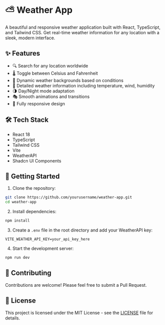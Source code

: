 # ⛅ Weather App

A beautiful and responsive weather application built with React, TypeScript, and Tailwind CSS. Get real-time weather information for any location with a sleek, modern interface.

## ✨ Features

- 🔍 Search for any location worldwide
- 🌡️ Toggle between Celsius and Fahrenheit
- 🎨 Dynamic weather backgrounds based on conditions
- 💨 Detailed weather information including temperature, wind, humidity
- 🌗 Day/Night mode adaptation
- 🎭 Smooth animations and transitions
- 📱 Fully responsive design

## 🛠️ Tech Stack

- React 18
- TypeScript
- Tailwind CSS
- Vite
- WeatherAPI
- Shadcn UI Components

## 🚀 Getting Started

1. Clone the repository:
```bash
git clone https://github.com/yourusername/weather-app.git
cd weather-app
```

2. Install dependencies:
```bash
npm install
```

3. Create a `.env` file in the root directory and add your WeatherAPI key:
```env
VITE_WEATHER_API_KEY=your_api_key_here
```

4. Start the development server:
```bash
npm run dev
```

## 🌟 Contributing

Contributions are welcome! Please feel free to submit a Pull Request.

## 📄 License

This project is licensed under the MIT License - see the [LICENSE](LICENSE) file for details.
